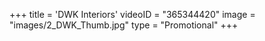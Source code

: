 +++
  title = 'DWK Interiors'
  videoID = "365344420"
  image = "images/2_DWK_Thumb.jpg"
  type = "Promotional"
+++
